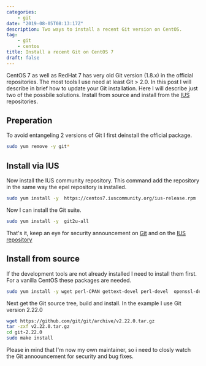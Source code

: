 ```yaml
---
categories:
    - git
date: "2019-08-05T08:13:17Z"
description: Two ways to install a recent Git version on CentOS.
tag: 
    - git
    - centos
title: Install a recent Git on CentOS 7
draft: false
---
```


CentOS 7 as well as RedHat 7 has very old Git version (1.8.x) in the official repositories. The
most tools I use need at least Git > 2.0. 
In this post I will describe in brief how to update your Git installation. Here I will describe just two 
of the possbile solutions. Install from source and install from the [IUS](https://ius.io/) repositories.
<!--more-->

## Preperation

To avoid entangeling 2 versions of Git I first deinstall the official package.

```bash
sudo yum remove -y git*
```

## Install via IUS

Now install the IUS community repository. This command add the repository in the same way the epel repository is installed.

```bash
sudo yum install -y  https://centos7.iuscommunity.org/ius-release.rpm
```

Now I can install the Git suite.

```bash
sudo yum install -y  git2u-all
```

That's it, keep an eye for security announcement on [Git](https://git-scm.com/) and on the [IUS repository](https://dl.iuscommunity.org/pub/ius/stable/CentOS/7/x86_64/repoview/git2u-all.html)

## Install from source

If the development tools are not already installed I need to install them first. For a vanilla CentOS these packages are needed.

```bash
sudo yum install -y wget perl-CPAN gettext-devel perl-devel  openssl-devel  zlib-devel https-devel
```

Next get the Git source tree, build and install. In the example I use Git version 2.22.0

```bash
wget https://github.com/git/git/archive/v2.22.0.tar.gz
tar -zxf v2.22.0.tar.gz
cd git-2.22.0
sudo make install
```

Please in mind that I'm now my own maintainer, so i need to closly watch the Git annoouncement for security and bug fixes.
